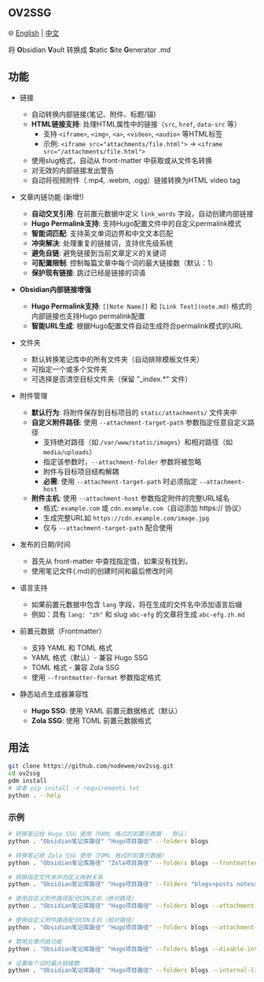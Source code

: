 ## OV2SSG

🌐 [English](README.md) | [中文](README_zh.md)

将 **O**bsidian **V**ault 转换成 **S**tatic **S**ite **G**enerator .md

## 功能

- 链接
  - 自动转换内部链接(笔记、附件、标题/锚)
  - **HTML链接支持**: 处理HTML属性中的链接（`src`, `href`, `data-src` 等）
    - 支持 `<iframe>`, `<img>`, `<a>`, `<video>`, `<audio>` 等HTML标签
    - 示例: `<iframe src="attachments/file.html">` → `<iframe src="/attachments/file.html">`
  - 使用slug格式，自动从 front-matter 中获取或从文件名转换
  - 对无效的内部链接发出警告
  - 自动将视频附件（.mp4, .webm, .ogg）链接转换为HTML video tag

- 文章内链功能 (新增!)
  - **自动交叉引用**: 在前置元数据中定义 `link_words` 字段，自动创建内部链接
  - **Hugo Permalink支持**: 支持Hugo配置文件中的自定义permalink模式
  - **智能词匹配**: 支持英文单词边界和中文文本匹配
  - **冲突解决**: 处理重复的链接词，支持优先级系统
  - **避免自链**: 避免链接到当前文章定义的关键词
  - **可配置限制**: 控制每篇文章中每个词的最大链接数（默认：1）
  - **保护现有链接**: 跳过已经是链接的词语

- **Obsidian内部链接增强**
  - **Hugo Permalink支持**: `[[Note Name]]` 和 `[Link Text](note.md)` 格式的内部链接也支持Hugo permalink配置
  - **智能URL生成**: 根据Hugo配置文件自动生成符合permalink模式的URL

- 文件夹
  - 默认转换笔记库中的所有文件夹（自动排除模板文件夹）
  - 可指定一个或多个文件夹
  - 可选择是否清空目标文件夹（保留 "_index.*" 文件）

- 附件管理
  - **默认行为**: 将附件保存到目标项目的 `static/attachments/` 文件夹中
  - **自定义附件路径**: 使用 `--attachment-target-path` 参数指定任意自定义路径
    - 支持绝对路径（如 `/var/www/static/images`）和相对路径（如 `media/uploads`）
    - 指定该参数时，`--attachment-folder` 参数将被忽略
    - 附件与目标项目结构解耦
    - **必需**: 使用 `--attachment-target-path` 时必须指定 `--attachment-host`
  - **附件主机**: 使用 `--attachment-host` 参数指定附件的完整URL域名
    - 格式: `example.com` 或 `cdn.example.com`（自动添加 https:// 协议）
    - 生成完整URL如 `https://cdn.example.com/image.jpg`
    - 仅与 `--attachment-target-path` 配合使用

- 发布的日期/时间
  - 首先从 front-matter 中查找指定值，如果没有找到，
  - 使用笔记文件(.md)的创建时间和最后修改时间

- 语言支持
  - 如果前置元数据中包含 `lang` 字段，将在生成的文件名中添加语言后缀
  - 例如：具有 `lang: "zh"` 和 slug `abc-efg` 的文章将生成 `abc-efg.zh.md`

- 前置元数据（Frontmatter）
  - 支持 YAML 和 TOML 格式
  - YAML 格式（默认）- 兼容 Hugo SSG
  - TOML 格式 - 兼容 Zola SSG
  - 使用 `--frontmatter-format` 参数指定格式

- 静态站点生成器兼容性
  - **Hugo SSG**: 使用 YAML 前置元数据格式（默认）
  - **Zola SSG**: 使用 TOML 前置元数据格式

## 用法

```sh
git clone https://github.com/nodewee/ov2ssg.git
cd ov2ssg
pdm install
# 或者 pip install -r requirements.txt
python . --help
```

### 示例

```sh
# 转换笔记给 Hugo SSG 使用（YAML 格式的前置元数据 - 默认）
python . "Obsidian笔记库路径" "Hugo项目路径" --folders blogs

# 转换笔记给 Zola SSG 使用（TOML 格式的前置元数据）
python . "Obsidian笔记库路径" "Zola项目路径" --folders blogs --frontmatter-format toml

# 转换指定文件夹并自定义映射关系
python . "Obsidian笔记库路径" "Hugo项目路径" --folders "blogs>posts notes>articles"

# 使用自定义附件路径配合CDN主机（绝对路径）
python . "Obsidian笔记库路径" "Hugo项目路径" --folders blogs --attachment-target-path "/var/www/static/images" --attachment-host "cdn.example.com"

# 使用自定义附件路径配合CDN主机（相对路径）
python . "Obsidian笔记库路径" "Hugo项目路径" --folders blogs --attachment-target-path "media/uploads" --attachment-host "assets.mysite.com"

# 禁用文章内链功能
python . "Obsidian笔记库路径" "Hugo项目路径" --folders blogs --disable-internal-linking

# 设置每个词的最大链接数
python . "Obsidian笔记库路径" "Hugo项目路径" --folders blogs --internal-link-max 2
```

